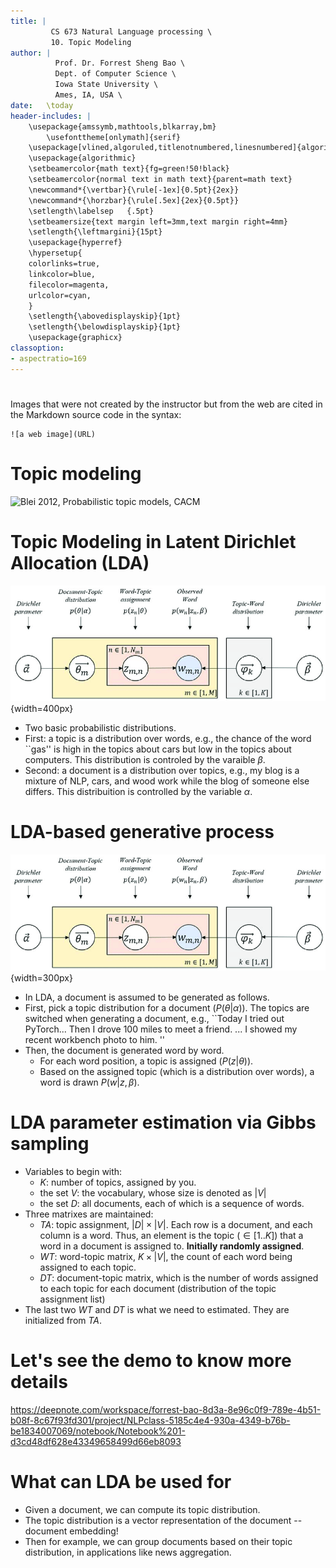 ```yaml
---
title: | 
         CS 673 Natural Language processing \
         10. Topic Modeling
author: |
          Prof. Dr. Forrest Sheng Bao \
          Dept. of Computer Science \
          Iowa State University \
          Ames, IA, USA \
date:   \today
header-includes: |
    \usepackage{amssymb,mathtools,blkarray,bm}
        \usefonttheme[onlymath]{serif}
    \usepackage[vlined,algoruled,titlenotnumbered,linesnumbered]{algorithm2e}
    \usepackage{algorithmic}
    \setbeamercolor{math text}{fg=green!50!black}
    \setbeamercolor{normal text in math text}{parent=math text}
    \newcommand*{\vertbar}{\rule[-1ex]{0.5pt}{2ex}}
    \newcommand*{\horzbar}{\rule[.5ex]{2ex}{0.5pt}}
    \setlength\labelsep   {.5pt}  
    \setbeamersize{text margin left=3mm,text margin right=4mm} 
    \setlength{\leftmargini}{15pt}
    \usepackage{hyperref}
    \hypersetup{
    colorlinks=true,
    linkcolor=blue,
    filecolor=magenta,      
    urlcolor=cyan,
    }
    \setlength{\abovedisplayskip}{1pt}
    \setlength{\belowdisplayskip}{1pt}
    \usepackage{graphicx}
classoption:
- aspectratio=169
---
```


# 

Images that were not created by the instructor but from the web 
are cited in the Markdown source code in the syntax: 
```
![a web image](URL)
```

# Topic modeling 
![Blei 2012, Probabilistic topic models, CACM](https://i.ibb.co/zV5rjX6/Screen-Shot-2020-09-24-at-11-21-38.png)


# Topic Modeling in Latent Dirichlet Allocation (LDA) 

<!-- ![Lee et al. (2018). Ensemble Modeling for Sustainable Technology Transfer. Sustainability.](https://www.researchgate.net/publication/326140642/figure/fig1/AS:644129876873217@1530583938944/Graphical-model-of-latent-Dirichlet-allocation-LDA.png){width=400px} -->

![Lee et al. (2018). Ensemble Modeling for Sustainable Technology Transfer. Sustainability.](Graphical-model-of-latent-Dirichlet-allocation-LDA.png){width=400px}

- Two basic probabilistic distributions.
- First: a topic is a distribution over words, e.g., the chance of the word ``gas'' is high in the topics about cars but low in the topics about computers. This distribution is controled by the varaible $\beta$. 
- Second: a document is a distribution over topics, e.g., my blog is a mixture of NLP, cars, and wood work while the blog of someone else differs.  This distribuition  is controlled by the variable $\alpha$. 



# LDA-based generative process 

<!-- ![Lee et al. (2018). Ensemble Modeling for Sustainable Technology Transfer. Sustainability.](https://www.researchgate.net/publication/326140642/figure/fig1/AS:644129876873217@1530583938944/Graphical-model-of-latent-Dirichlet-allocation-LDA.png){width=300px} -->

![Lee et al. (2018). Ensemble Modeling for Sustainable Technology Transfer. Sustainability.](Graphical-model-of-latent-Dirichlet-allocation-LDA.png){width=300px}

- In LDA, a document is assumed to be generated as follows. 
- First, pick a topic distribution for a document ($P(\theta|\alpha)$). The topics are switched when generating a document, e.g., ``Today I tried out PyTorch... Then I drove 100 miles to meet a friend. ... I showed my recent workbench photo to him. ''
- Then, the document is generated word by word. 
  * For each word position, a topic is assigned ($P(z| \theta)$). 
  * Based on the assigned topic (which is a distribution over words), a word is drawn $P(w| z, \beta)$. 

# LDA parameter estimation via Gibbs sampling 
* Variables to begin with: 
  - $K$: number of topics, assigned by you. 
  - the set $V$: the vocabulary, whose size is denoted as $|V|$
  - the set $D$: all documents, each of which is a sequence of words. 
* Three matrixes are maintained: 
  - $TA$: topic assignment, $|D| \times |V|$. Each row is a document, and each column is a word. Thus, an element is the topic ($\in [1..K]$) that a word in a document is assigned to. **Initially randomly assigned**. 
  - $WT$: word-topic matrix, $K \times |V|$, the count of each word being assigned to each topic. 
  - $DT$: document-topic matrix, which is the number of words assigned to each topic for each document (distribution of the topic assignment list)
* The last two $WT$ and $DT$ is what we need to estimated. They are initialized from $TA$. 

# Let's see the demo to know more details 
https://deepnote.com/workspace/forrest-bao-8d3a-8e96c0f9-789e-4b51-b08f-8c67f93fd301/project/NLPclass-5185c4e4-930a-4349-b76b-be1834007069/notebook/Notebook%201-d3cd48df628e43349658499d66eb8093

# What can LDA be used for
- Given a document, we can compute its topic distribution. 
- The topic distribution is a vector representation of the document -- document embedding! 
- Then for example, we can group documents based on their topic distribution, in applications like news aggregation. 
